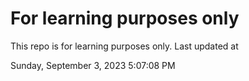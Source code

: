 # For learning purposes only
This repo is for learning purposes only.
Last updated at

Sunday, September 3, 2023 5:07:08 PM

